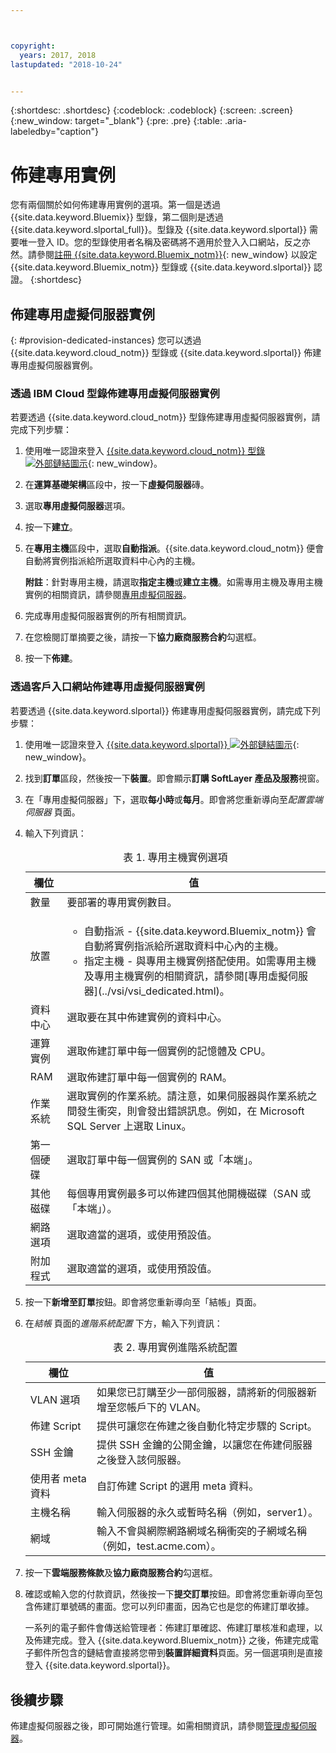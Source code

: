 ```yaml
---



copyright:
  years: 2017, 2018
lastupdated: "2018-10-24"


---
```


{:shortdesc: .shortdesc}
{:codeblock: .codeblock}
{:screen: .screen}
{:new_window: target="_blank"}
{:pre: .pre}
{:table: .aria-labeledby="caption"}


# 佈建專用實例

您有兩個關於如何佈建專用實例的選項。第一個是透過 {{site.data.keyword.Bluemix}} 型錄，第二個則是透過 {{site.data.keyword.slportal_full}}。型錄及 {{site.data.keyword.slportal}} 需要唯一登入 ID。您的型錄使用者名稱及密碼將不適用於登入入口網站，反之亦然。請參閱[註冊 {{site.data.keyword.Bluemix_notm}}](https://console.bluemix.net/docs/admin/adminpublic.html#signing-up-for-bluemix){: new_window} 以設定 {{site.data.keyword.Bluemix_notm}} 型錄或 {{site.data.keyword.slportal}} 認證。
{:shortdesc}

## 佈建專用虛擬伺服器實例
{: #provision-dedicated-instances}
您可以透過 {{site.data.keyword.cloud_notm}} 型錄或 {{site.data.keyword.slportal}} 佈建專用虛擬伺服器實例。 

### 透過 IBM Cloud 型錄佈建專用虛擬伺服器實例 
若要透過 {{site.data.keyword.cloud_notm}} 型錄佈建專用虛擬伺服器實例，請完成下列步驟：

  1. 使用唯一認證來登入 [{{site.data.keyword.cloud_notm}} 型錄 ![外部鏈結圖示](../icons/launch-glyph.svg "外部鏈結圖示")](https://console.bluemix.net/catalog/){: new_window}。 
  2. 在**運算基礎架構**區段中，按一下**虛擬伺服器**磚。
  3. 選取**專用虛擬伺服器**選項。
  4. 按一下**建立**。
  5. 在**專用主機**區段中，選取**自動指派**。{{site.data.keyword.cloud_notm}} 便會自動將實例指派給所選取資料中心內的主機。
  
     **附註**：針對專用主機，請選取**指定主機**或**建立主機**。如需專用主機及專用主機實例的相關資訊，請參閱[專用虛擬伺服器](../vsi/vsi_dedicated.html)。
     
  5. 完成專用虛擬伺服器實例的所有相關資訊。 
  6. 在您檢閱訂單摘要之後，請按一下**協力廠商服務合約**勾選框。 
  7. 按一下**佈建**。

### 透過客戶入口網站佈建專用虛擬伺服器實例
若要透過 {{site.data.keyword.slportal}} 佈建專用虛擬伺服器實例，請完成下列步驟：

1. 使用唯一認證來登入 [{{site.data.keyword.slportal}} ![外部鏈結圖示](../icons/launch-glyph.svg "外部鏈結圖示")](https://control.softlayer.com/){: new_window}。
2. 找到**訂單**區段，然後按一下**裝置**。即會顯示**訂購 SoftLayer 產品及服務**視窗。 
3.  在「專用虛擬伺服器」下，選取**每小時**或**每月**。即會將您重新導向至*配置雲端伺服器* 頁面。 

4.	輸入下列資訊：
       
    <table>
    <CAPTION>表 1. 專用主機實例選項</CAPTION>
    <THEAD>
    <TR>
    <th>欄位</th>
    <th>值</th>
    </TR>
    </THEAD>
    <TBODY>
    <tr>
    <td>數量</td>
    <td>要部署的專用實例數目。</td>
    </tr>
    <tr>
    <td>放置</td>
    <td>
    <ul>
    <li>自動指派 - {{site.data.keyword.Bluemix_notm}} 會自動將實例指派給所選取資料中心內的主機。</li>
    <li>指定主機 - 與專用主機實例搭配使用。如需專用主機及專用主機實例的相關資訊，請參閱[專用虛擬伺服器](../vsi/vsi_dedicated.html)。</li>
    </ul>
    </td>
    </tr>
    <tr>
    <td>資料中心</td>
    <td>選取要在其中佈建實例的資料中心。</td>
    </tr>
    <tr>
    <td>運算實例</td>
    <td> 選取佈建訂單中每一個實例的記憶體及 CPU。</td>
    </tr>
    <tr>
    <td>RAM</td>
    <td> 選取佈建訂單中每一個實例的 RAM。</td>
    </tr>
    <tr>
    <td>作業系統</td>
    <td>選取實例的作業系統。請注意，如果伺服器與作業系統之間發生衝突，則會發出錯誤訊息。例如，在 Microsoft SQL Server 上選取 Linux。</td>
    </tr>
    <tr>
    <td>第一個硬碟</td>
    <td>選取訂單中每一個實例的 SAN 或「本端」。</td>
    </tr>
    <tr>
    <td>其他磁碟</td>
    <td>每個專用實例最多可以佈建四個其他開機磁碟（SAN 或「本端」）。</td>
    </tr>
    <td>網路選項</td>
    <td> 選取適當的選項，或使用預設值。</td>
    </tr>
    <tr>
    <td>附加程式</td>
    <td> 選取適當的選項，或使用預設值。</td>
    </tr>
    <tr>
    </TBODY>
    </table> 

5.	按一下**新增至訂單**按鈕。即會將您重新導向至「結帳」頁面。
6.  在*結帳* 頁面的*進階系統配置* 下方，輸入下列資訊：

    <table>
    <CAPTION>表 2. 專用實例進階系統配置</CAPTION>
    <THEAD>
    <TR>
    <th>欄位</th>
    <th>值</th>
    </TR>
    </THEAD>
    <TBODY>
    <tr>
    <td>VLAN 選項</td>
    <td>如果您已訂購至少一部伺服器，請將新的伺服器新增至您帳戶下的 VLAN。</td>
    </tr>
    <tr>
    <td>佈建 Script</td>
    <td>提供可讓您在佈建之後自動化特定步驟的 Script。</td>
    </tr>
    <tr>
    <td>SSH 金鑰</td>
    <td>提供 SSH 金鑰的公開金鑰，以讓您在佈建伺服器之後登入該伺服器。</td>
    </tr>
    <tr>
    <td>使用者 meta 資料</td>
    <td>自訂佈建 Script 的選用 meta 資料。</td>
    </tr>
    <tr>
    <td>主機名稱</td>
    <td>輸入伺服器的永久或暫時名稱（例如，server1）。</td>
    </tr>
    <tr>
    <td>網域</td>
    <td>輸入不會與網際網路網域名稱衝突的子網域名稱（例如，test.acme.com）。</td>
    </tr>
    </TBODY>
    </table>

7.  按一下**雲端服務條款**及**協力廠商服務合約**勾選框。
8. 確認或輸入您的付款資訊，然後按一下**提交訂單**按鈕。即會將您重新導向至包含佈建訂單號碼的畫面。您可以列印畫面，因為它也是您的佈建訂單收據。

    一系列的電子郵件會傳送給管理者：佈建訂單確認、佈建訂單核准和處理，以及佈建完成。登入 {{site.data.keyword.Bluemix_notm}} 之後，佈建完成電子郵件所包含的鏈結會直接將您帶到**裝置詳細資料**頁面。另一個選項則是直接登入 {{site.data.keyword.slportal}}。

## 後續步驟
佈建虛擬伺服器之後，即可開始進行管理。如需相關資訊，請參閱[管理虛擬伺服器](../vsi/vsi_managing.html)。

